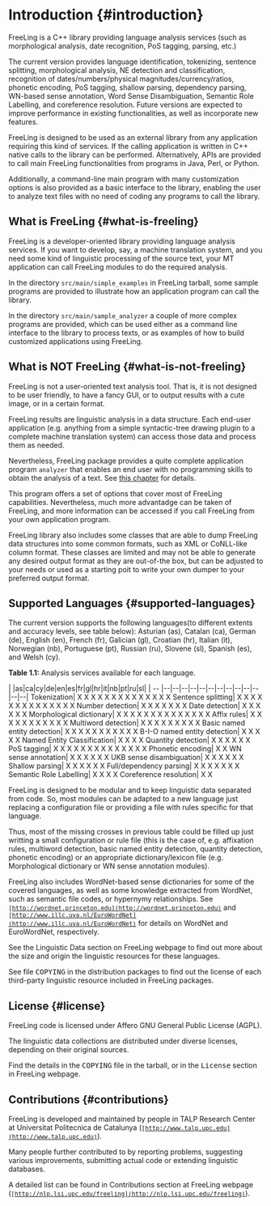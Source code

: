 # Introduction {#introduction}

FreeLing is a C++ library providing language analysis services (such as morphological analysis, date recognition, PoS tagging, parsing, etc.)

The current version provides language identification, tokenizing, sentence splitting, morphological analysis, NE detection and classification, recognition of dates/numbers/physical magnitudes/currency/ratios, phonetic encoding, PoS tagging, shallow parsing, dependency parsing, WN-based sense annotation, Word Sense Disambiguation, Semantic Role Labelling, and coreference resolution. Future versions are expected to improve performance in existing functionalities, as well as incorporate new features.

FreeLing is designed to be used as an external library from any application requiring this kind of services. If the calling application is written in C++ native calls to the library can be performed. Alternatively, APIs are provided to call main FreeLing functionalities from programs in Java, Perl, or Python.

Additionally, a command-line main program with many customization options is also provided as a basic interface to the library, enabling the user to analyze text files with no need of coding any programs to call the library.

## What is FreeLing {#what-is-freeling}

FreeLing is a developer-oriented library providing language analysis services. If you want to develop, say, a machine translation system, and you need some kind of linguistic processing of the source text, your MT application can call FreeLing modules to do the required analysis.

In the directory `src/main/simple_examples` in FreeLing tarball, some sample programs are provided to illustrate how an application program can call the library.

In the directory `src/main/sample_analyzer` a couple of more complex programs are provided, which can be used either as a command line interface to the library to process texts, or as examples of how to build customized applications using FreeLing.

## What is NOT FreeLing {#what-is-not-freeling}

FreeLing is not a user-oriented text analysis tool. That is, it is not designed to be user friendly, to have a fancy GUI, or to output results with a cute image, or in a certain format.

FreeLing results are linguistic analysis in a data structure. Each end-user application (e.g. anything from a simple syntactic-tree drawing plugin to a complete machine translation system) can access those data and process them as needed.

Nevertheless, FreeLing package provides a quite complete application program `analyzer` that enables an end user with no programming skills to obtain the analysis of a text. See [this chapter](#using-the-sample-main-program-to-process-corpora) for details.

This program offers a set of options that cover most of FreeLing capabilities. Nevertheless, much more advantadge can be taken of FreeLing, and more information can be accessed if you call FreeLing from your own application program.

FreeLing library also includes some classes that are able to dump FreeLing data structures into some common formats, such as XML or CoNLL-like column format. These classes are limited and may not be able to generate any desired output format as they are out-of-the box, but can be adjusted to your needs or used as a starting poit to write your own dumper to your preferred output format.

## Supported Languages {#supported-languages}

The current version supports the following languages(to different extents and accuracy levels, see table below): Asturian (as), Catalan (ca), German (de), English (en), French (fr), Galician (gl), Croatian (hr), Italian (it), Norwegian (nb), Portuguese (pt), Russian (ru), Slovene (sl), Spanish (es), and Welsh (cy).

**Table 1.1:** Analysis services available for each language.

|   |as|ca|cy|de|en|es|fr|gl|hr|it|nb|pt|ru|sl|
| -- |--|--|--|--|--|--|--|--|--|--|--|--|--|
Tokenization| X X X X X X X X X X X X X X 
Sentence splitting| X X X X X X X X X X X X X X 
Number detection| X X X X X X X 
Date detection| X X X X X X 
Morphological dictionary| X X X X X X X X X X X X X X 
Affix rules| X X X X X X X X X X X 
Multiword detection| X X X X X X X X X 
Basic named entity detection| X X X X X X X X X X X 
B-I-O named entity detection| X X X X X
Named Entity Classification| X X X X 
Quantity detection| X X X X X X 
PoS tagging| X X X X X X X X X X X X X X 
Phonetic encoding| X X 
WN sense annotation| X X X X X X 
UKB sense disambiguation| X X X X X X 
Shallow parsing| X X X X X X 
Full/dependency parsing| X X X X X X X 
Semantic Role Labelling| X X X X 
Coreference resolution| X X 

FreeLing is designed to be modular and to keep linguistic data separated from code. So, most modules can be adapted to a new language just replacing a configuration file or providing a file with rules specific for that language.

Thus, most of the missing crosses in previous table could be filled up just writting a small configuration or rule file (this is the case of, e.g. affixation rules, multiword detection, basic named entity detection, quantity detection, phonetic encoding) or an appropriate dictionary/lexicon file (e.g. Morphological dictionary or WN sense annotation modules).

FreeLing also includes WordNet-based sense dictionaries for some of the covered languages, as well as some knowledge extracted from WordNet, such as semantic file codes, or hypernymy relationships. See <small class="SMALL"><tt>[http://wordnet.princeton.edu](http://wordnet.princeton.edu)</tt></small> and <small class="SMALL"><tt>[http://www.illc.uva.nl/EuroWordNet](http://www.illc.uva.nl/EuroWordNet)</tt></small> for details on WordNet and EuroWordNet, respectively.

See the Linguistic Data section on FreeLing webpage to find out more about the size and origin the linguistic resources for these languages.

See file <tt>COPYING</tt> in the distribution packages to find out the license of each third-party linguistic resource included in FreeLing packages.

## License {#license}

FreeLing code is licensed under Affero GNU General Public License (AGPL).

The linguistic data collections are distributed under diverse licenses, depending on their original sources.

Find the details in the <tt>COPYING</tt> file in the tarball, or in the <tt>License</tt> section in FreeLing webpage.

## Contributions {#contributions}

FreeLing is developed and maintained by people in TALP Research Center at Universitat Politecnica de Catalunya (<small class="SMALL"><tt>[http://www.talp.upc.edu](http://www.talp.upc.edu)</tt></small>).

Many people further contributed to by reporting problems, suggesting various improvements, submitting actual code or extending linguistic databases.

A detailed list can be found in Contributions section at FreeLing webpage (<small class="SMALL"><tt>[http://nlp.lsi.upc.edu/freeling](http://nlp.lsi.upc.edu/freeling)</tt></small>).

